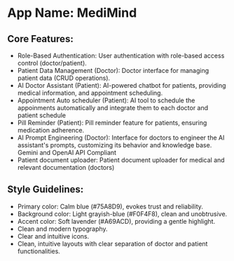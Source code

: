 # **App Name**: MediMind

## Core Features:

- Role-Based Authentication: User authentication with role-based access control (doctor/patient).
- Patient Data Management (Doctor): Doctor interface for managing patient data (CRUD operations).
- AI Doctor Assistant (Patient): AI-powered chatbot for patients, providing medical information, and appointment scheduling.
- Appointment Auto scheduler (Patient): AI tool to schedule the appoinments automatically and integrate them to each doctor and patient schedule
- Pill Reminder (Patient): Pill reminder feature for patients, ensuring medication adherence.
- AI Prompt Engineering (Doctor): Interface for doctors to engineer the AI assistant's prompts, customizing its behavior and knowledge base. Gemini and OpenAI API Compliant
- Patient document uploader: Patient document uploader for medical and relevant documentation (doctors)

## Style Guidelines:

- Primary color: Calm blue (#75A8D9), evokes trust and reliability.
- Background color: Light grayish-blue (#F0F4F8), clean and unobtrusive.
- Accent color: Soft lavender (#A69ACD), providing a gentle highlight.
- Clean and modern typography.
- Clear and intuitive icons.
- Clean, intuitive layouts with clear separation of doctor and patient functionalities.